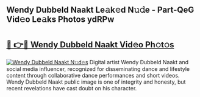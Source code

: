 ## Wendy Dubbeld Naakt Le𝚊k𝚎d N𝚞𝚍e - Part-QeG Vid𝚎o Le𝚊ks Photos ydRPw

# <h2><a href="http://fb0ohc.evod.top/?m=Wendy+Dubbeld+Naakt">🔗 👉🔴 Wendy Dubbeld Naakt Vid𝚎o Ph𝚘t𝚘s</a></h2>

[![Wendy Dubbeld Naakt N𝚞d𝚎s](https://i.imgur.com/8V9OHl7.gif)](http://fb0ohc.evod.top/?m=Wendy+Dubbeld+Naakt)
Digital artist Wendy Dubbeld Naakt and social media influencer, recognized for disseminating dance and lifestyle content through collaborative dance performances and short videos. Wendy Dubbeld Naakt public image is one of integrity and honesty, but recent revelations have cast doubt on his character. 
